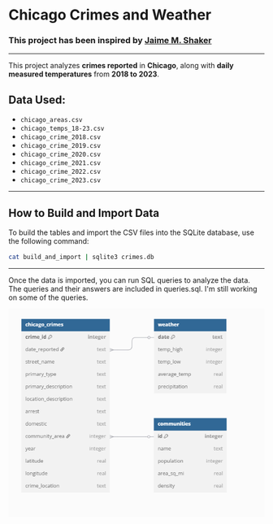 # Chicago Crimes and Weather

### This project has been inspired by [Jaime M. Shaker](https://github.com/iweld)

---

This project analyzes **crimes reported** in **Chicago**, along with **daily measured temperatures** from **2018 to 2023**.

## Data Used:
- `chicago_areas.csv`
- `chicago_temps_18-23.csv`
- `chicago_crime_2018.csv`
- `chicago_crime_2019.csv`
- `chicago_crime_2020.csv`
- `chicago_crime_2021.csv`
- `chicago_crime_2022.csv`
- `chicago_crime_2023.csv`

---

## How to Build and Import Data

To build the tables and import the CSV files into the SQLite database, use the following command:

```bash
cat build_and_import | sqlite3 crimes.db

```
---
Once the data is imported, you can run SQL queries to analyze the data. The queries and their answers are included in queries.sql. I'm still working on some of the queries.

![entity](entity_screen.png)
